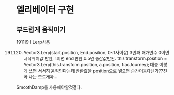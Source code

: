 # 엘리베이터 구현
## 부드럽게 움직이기
191119 ) Lerp사용

191120) Vector3.Lerp(start.position, End.position, 0~1사이값)
3번째 매개변수 0이면 시작위치값 반환, 1이면 end 반환,0.5면 중간값반환.
  this.transform.position = Vector3.Lerp(this.transform.position, a.position, fracJourney);
 대충 이렇게 쓰면 서서히 움직인다는데 반환값을 position으로 넣으면 순간이동아닌가??진짜 나는 모르게따...
 
 SmoothDamp를 사용해야할것같다.
  
